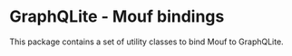 # GraphQLite - Mouf bindings

This package contains a set of utility classes to bind Mouf to GraphQLite.

